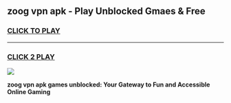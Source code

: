 
## zoog vpn apk - Play Unblocked Gmaes & Free
<h3>
<a href="https://news.freeplayer.one?title=zoog_vpn_apk&ref=16F">CLICK TO PLAY</a></h3>
<hr>

<h3>
<a href="https://news.freeplayer.one?title=zoog_vpn_apk&ref=16F">CLICK 2 PLAY</a>
  
</h3>

<a href="https://news.freeplayer.one?title=zoog_vpn_apk&ref=16F/"><img src="https://clearcache.store/games.png"></a>


**zoog vpn apk games unblocked: Your Gateway to Fun and Accessible Online Gaming**
